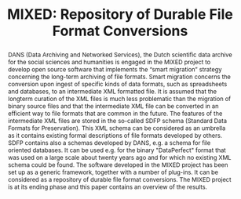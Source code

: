 ---
abstract: DANS (Data Archiving and Networked Services), the Dutch scientific data
  archive for the social sciences and humanities is engaged in the MIXED project to
  develop open source software that implements the “smart migration” strategy concerning
  the long-term archiving of file formats. Smart migration concerns the conversion
  upon ingest of specific kinds of data formats, such as spreadsheets and databases,
  to an intermediate XML formatted file. It is assumed that the longterm curation
  of the XML files is much less problematic than the migration of binary source files
  and that the intermediate XML file can be converted in an efficient way to file
  formats that are common in the future. The features of the intermediate XML files
  are stored in the so-called SDFP schema (Standard Data Formats for Preservation).
  This XML schema can be considered as an umbrella as it contains existing formal
  descriptions of file formats developed by others. SDFP contains also a schemas developed
  by DANS, e.g. a schema for file oriented databases. It can be used e.g. for the
  binary "DataPerfect" format that was used on a large scale about twenty years ago
  and for which no existing XML schema could be found. The software developed in the
  MIXED project has been set up as a generic framework, together with a number of
  plug-ins. It can be considered as a repository of durable file format conversions.
  The MIXED project is at its ending phase and this paper contains an overview of
  the results.
creators:
- van Horik, René
- Roorda, Dirk
date: null
document_url: https://services.phaidra.univie.ac.at/api/object/o:294015/download
grand_parent: iPRES
institutions: []
keywords:
- san francisco
landing_page_url: https://phaidra.univie.ac.at/o:294015
language: eng
layout: publication
license: CC BY-SA 3.0 AT
notes_url: null
parent: iPRES 2009
publication_type: paper
size: 934883
slides_url: null
source_name: iPRES
stream_url: null
title: 'MIXED: Repository of Durable File Format Conversions'
year: 2009
---